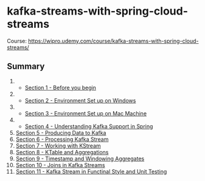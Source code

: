 # kafka-streams-with-spring-cloud-streams

Course: https://wipro.udemy.com/course/kafka-streams-with-spring-cloud-streams/

## Summary

1. - [Section 1 - Before you begin](https://github.com/marodrigues20/udemy_java/tree/main/Kafka-Streams-With-Spring-Cloud-Stream/Sections/Section_01)
2. - [Section 2 - Environment Set up on Windows](https://github.com/marodrigues20/udemy_java/tree/main/Kafka-Streams-With-Spring-Cloud-Stream/Sections/Section_02)
3. - [Section 3 - Environment Set up on Mac Machine](https://github.com/marodrigues20/udemy_java/tree/main/Kafka-Streams-With-Spring-Cloud-Stream/Sections/Section_03)
4. - [Section 4 - Understanding Kafka Support in Spring](https://github.com/marodrigues20/udemy_java/tree/main/Kafka-Streams-With-Spring-Cloud-Stream/Sections/Section_04#section-04-understanding-kafka-support-in-spring)
5. [Section 5 - Producing Data to Kafka](https://github.com/marodrigues20/udemy_java/tree/main/Kafka-Streams-With-Spring-Cloud-Stream/Sections/Section_05#section-05-producing-data-to-kafka)
6. [Section 6 - Processing Kafka Stream](https://github.com/marodrigues20/udemy_java/tree/main/Kafka-Streams-With-Spring-Cloud-Stream/Sections/Section_06#section-06---processing-kafka-stream)
7. [Section 7 - Working with KStream](https://github.com/marodrigues20/udemy_java/tree/main/Kafka-Streams-With-Spring-Cloud-Stream/Sections/Section_07#section-7---working-with-kstream)
8. [Section 8 - KTable and Aggregations](https://github.com/marodrigues20/udemy_java/tree/main/Kafka-Streams-With-Spring-Cloud-Stream/Sections/Section_08#section-8---ktable-and-aggregations)
9. [Section 9 - Timestamp and Windowing Aggregates](https://github.com/marodrigues20/udemy_java/tree/main/Kafka-Streams-With-Spring-Cloud-Stream/Sections/Section_09#section-09---timestamp-and-windowing-aggregates)
10. [Section 10 - Joins in Kafka Streams](https://github.com/marodrigues20/udemy_java/tree/main/Kafka-Streams-With-Spring-Cloud-Stream/Sections/Section_10#section-10---joins-in-kafka-streams)
11. [Section 11 - Kafka Stream in Functinal Style and Unit Testing](https://github.com/marodrigues20/udemy_java/tree/main/Kafka-Streams-With-Spring-Cloud-Stream/Sections/Section_11#section-11-kafka-stream-in-functinal-style-and-unit-testing)